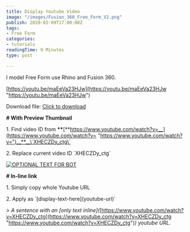 ```yaml
---
title: Display Youtube Video
image: "/images/Fusion_360_Free_Form_V2.png"
publish: 2020-02-09T17:00:00Z
tags:
- Free Form
categories:
- tutorials
readingTime: 9 Minutes
type: post

---
```

I model Free Form use Rhino and Fusion 360.

[https://youtu.be/maEeVa23HJw](https://youtu.be/maEeVa23HJw "https://youtu.be/maEeVa23HJw")

Download file: [Click to download](https://onedrive.live.com/?authkey=%21AKTuEF3vajjc3is&cid=8F2036A4BDC81CE0&id=8F2036A4BDC81CE0%2165038&parId=8F2036A4BDC81CE0%2165036&o=OneUp)

**# With Preview Thumbnail**

  
1\. Find video ID from __**__[**https://www.youtube.com/watch?v=__](https://www.youtube.com/watch?v= "https://www.youtube.com/watch?v=")__**__\`XHECZDy_ctg\`

2\. Replace current video ID \`XHECZDy_ctg\`

[![OPTIONAL TEXT FOR BOT](https://img.youtube.com/vi/XHECZDy_ctg/0.jpg)](https://www.youtube.com/watch?v=XHECZDy_ctg)

  
**# In-line link**

1\. Simply copy whole Youtube URL

2\. Apply as \`\[display-text-here\](youtube-url)\`

  
_> A sentence with an \[only text inline\](_[https://www.youtube.com/watch?v=XHECZDy_ctg](https://www.youtube.com/watch?v=XHECZDy_ctg "https://www.youtube.com/watch?v=XHECZDy_ctg")_) youtube URL._